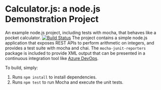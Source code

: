 Calculator.js: a node.js Demonstration Project
==============================================
An example node.js project, including tests with mocha, that behaves like
a pocket calculator.
[![Build Status](https://dev.azure.com/az400devsecmnganesh/integrating%20External%20Source%20Control%20with%20Azure%20Pipelines123/_apis/build/status/azadmin123.calculator?branchName=master)](https://dev.azure.com/az400devsecmnganesh/integrating%20External%20Source%20Control%20with%20Azure%20Pipelines123/_build/latest?definitionId=3&branchName=master)
The project contains a simple node.js application that exposes REST APIs
to perform arithmetic on integers, and provides a test suite with mocha
and chai.  The `mocha-junit-reporters` package is included to provide XML
output that can be presented in a continuous integration tool like
[Azure DevOps](https://azure.com/devops).

To build, simply:

1. Runs `npm install` to install dependencies.
2. Runs `npm test` to run Mocha and execute the unit tests.

